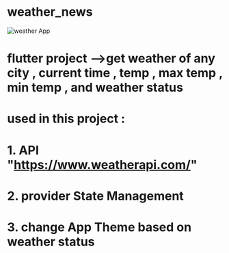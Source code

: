 # weather_news
![weather App](https://user-images.githubusercontent.com/75070096/190887244-41cba49a-e5a4-44d1-ac0b-402e87917834.jpg)
# flutter project -->get weather of any city , current time , temp , max temp , min temp , and weather status
# used in this project :
# 1. API "https://www.weatherapi.com/"
# 2. provider State Management 
# 3. change App Theme based on weather status




